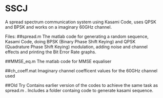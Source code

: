 # SSCJ
A spread spectrum communication system using Kasami Code, uses QPSK and BPSK and works on a imaginary 60GHz channel. 

Files: 
##spread.m 
The matlab code for generating a random sequence, Kasami Code, doing BPSK (Binary Phase Shift Keying) and QPSK (Quadrature Phase Shift Keying) modulation, adding noise and channel effects and printing the Bit Error Rate graphs.  

##MMSE_eq.m
The matlab code for MMSE equaliser

##ch_coeff.mat
Imaginary channel coefficent values for the 60GHz channel used

##Old Try
Contains earlier version of the codes to achieve the same task as spread.m . Includes a folder containg code to generate kasami sequence.
